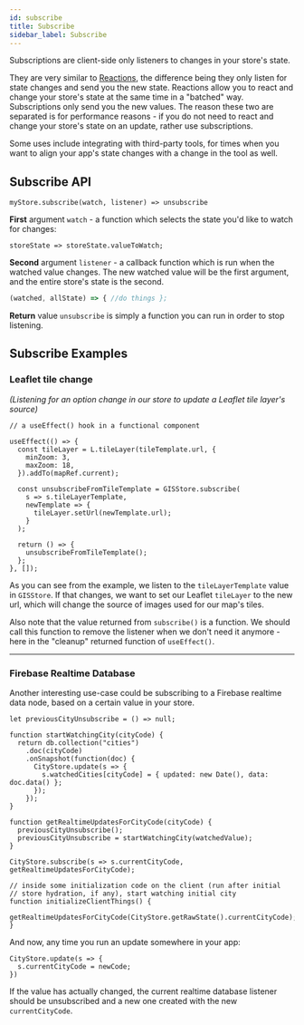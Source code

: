 ```yaml
---
id: subscribe
title: Subscribe
sidebar_label: Subscribe
---
```


Subscriptions are client-side only listeners to changes in your store's state.

They are very similar to [Reactions](reactions.md), the difference being they only listen for state changes and send you the new state. Reactions allow you to react and change your store's state at the same time in a "batched" way. Subscriptions only send you the new values. The reason these two are separated is for performance reasons - if you do not need to react and change your store's state on an update, rather use subscriptions.

Some uses include integrating with third-party tools, for times when you want to align your app's state changes with a change in the tool as well.

## Subscribe API

```tsx
myStore.subscribe(watch, listener) => unsubscribe
```

**First** argument `watch` - a function which selects the state you'd like to watch for changes:

```
storeState => storeState.valueToWatch;
```

**Second** argument `listener` - a callback function which is run when the watched value changes. The new watched value will be the first argument, and the entire store's state is the second.

```jsx
(watched, allState) => { //do things };
```

**Return** value `unsubscribe` is simply a function you can run in order to stop listening.

## Subscribe Examples

### Leaflet tile change

_(Listening for an option change in our store to update a Leaflet tile layer's source)_

```tsx
// a useEffect() hook in a functional component

useEffect(() => {
  const tileLayer = L.tileLayer(tileTemplate.url, {
    minZoom: 3,
    maxZoom: 18,
  }).addTo(mapRef.current);

  const unsubscribeFromTileTemplate = GISStore.subscribe(
    s => s.tileLayerTemplate,
    newTemplate => {
      tileLayer.setUrl(newTemplate.url);
    }
  );
  
  return () => {
    unsubscribeFromTileTemplate();
  };
}, []);
```

As you can see from the example, we listen to the `tileLayerTemplate` value in `GISStore`. If that changes, we want to set our Leaflet `tileLayer` to the new url, which will change the source of images used for our map's tiles.

Also note that the value returned from `subscribe()` is a function. We should call this function to remove the listener when we don't need it anymore - here in the "cleanup" returned function of `useEffect()`.

---

### Firebase Realtime Database

Another interesting use-case could be subscribing to a Firebase realtime data node, based on a certain value in your store.

```tsx
let previousCityUnsubscribe = () => null;

function startWatchingCity(cityCode) {
  return db.collection("cities")
    .doc(cityCode)
    .onSnapshot(function(doc) {
      CityStore.update(s => {
        s.watchedCities[cityCode] = { updated: new Date(), data: doc.data() };
      });
    });
}

function getRealtimeUpdatesForCityCode(cityCode) {
  previousCityUnsubscribe();
  previousCityUnsubscribe = startWatchingCity(watchedValue);
}

CityStore.subscribe(s => s.currentCityCode, getRealtimeUpdatesForCityCode);

// inside some initialization code on the client (run after initial
// store hydration, if any), start watching initial city
function initializeClientThings() {
  getRealtimeUpdatesForCityCode(CityStore.getRawState().currentCityCode);
}
```

And now, any time you run an update somewhere in your app:
```tsx
CityStore.update(s => {
  s.currentCityCode = newCode;
})
```

If the value has actually changed, the current realtime database listener should be unsubscribed and a new one created with the new `currentCityCode`.